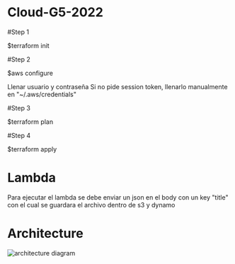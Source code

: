 # Cloud-G5-2022


#Step 1

$terraform init

#Step 2

$aws configure

Llenar usuario y contraseña
Si no pide session token, llenarlo manualmente en "~/.aws/credentials"


#Step 3

$terraform plan


#Step 4

$terraform apply


# Lambda

Para ejecutar el lambda se debe enviar un json en el body con un key "title" con el cual se guardara el archivo dentro de s3 y dynamo

# Architecture
![architecture diagram]('diagram.png')
